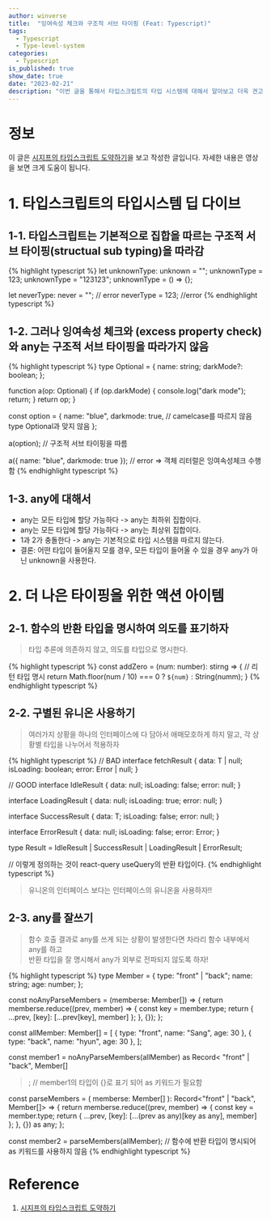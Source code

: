 ```yaml
---
author: winverse
title:  "잉여속성 체크와 구조적 서브 타이핑 (Feat: Typescript)"
tags: 
  - Typescript 
  - Type-level-system
categories: 
  - Typescript
is_published: true
show_date: true
date: "2023-02-21"
description: "이번 글을 통해서 타입스크립트의 타입 시스템에 대해서 알아보고 더욱 견고한 소프트웨어를 만들어보는 방법에 대해서 알아봅시다."
---
```



# 정보
이 글은 [시지프의 타입스크립트 도약하기](https://www.youtube.com/watch?v=kMuJz6N-Grwab_channel=%EC%9A%B0%EC%95%84%ED%95%9CTech)을 보고 작성한 글입니다.
자세한 내용은 영상을 보면 크게 도움이 됩니다.

# 1. 타입스크립트의 타입시스템 딥 다이브
## 1-1. 타입스크립트는 기본적으로 집합을 따르는 구조적 서브 타이핑(structual sub typing)을 따라감

{% highlight typescript %}
let unknownType: unknown = "";
unknownType = 123;
unknownType = "123123";
unknownType = () => {};

let neverType: never = ""; // error
neverType = 123; //error
{% endhighlight typescript %}

## 1-2. 그러나 잉여속성 체크와 (excess property check)와 any는 구조적 서브 타이핑을 따라가지 않음

{% highlight typescript %}
type Optional = {
name: string;
darkMode?: boolean;
};

function a(op: Optional) {
if (op.darkMode) {
  console.log("dark mode");
  return;
}
return op;
}

const option = {
name: "blue",
darkmode: true, // camelcase를 따르지 않음 type Optional과 맞지 않음
};

a(option); // 구조적 서브 타이핑을 따름

a({ name: "blue", darkmode: true }); // error => 객체 리터럴은 잉여속성체크 수행함
{% endhighlight typescript %}

## 1-3. any에 대해서
- any는 모든 타입에 할당 가능하다 -> any는 최하위 집합이다.
- any는 모든 타입에 할당 가능하다 -> any는 최상위 집합이다.
- 1과 2가 충돌한다 -> any는 기본적으로 타입 시스템을 따르지 않는다.
- 결론: 어떤 타입이 들어올지 모를 경우, 모든 타입이 들어올 수 있을 경우 any가 아닌 unknown을 사용한다.

# 2. 더 나은 타이핑을 위한 액션 아이템

## 2-1. 함수의 반환 타입을 명시하여 의도를 표기하자
> 타입 추론에 의존하지 않고, 의도를 타입으로 명시한다.

{% highlight typescript %}
const addZero = (num: number): stirng => { // 리턴 타입 명시
return Math.floor(num / 10) === 0 ? `${num}` : String(numm);
}
{% endhighlight typescript %}

## 2-2. 구별된 유니온 사용하기
> 여러가지 상황을 하나의 인터페이스에 다 담아서 애매모호하게 하지 말고, 각 상황별 타입을 나누어서 적용하자  

{% highlight typescript %}
// BAD
interface fetchResult<T> {
data: T | null;
isLoading: boolean;
error: Error | null;
}

// GOOD
interface IdleResult {
data: null;
isLoading: false;
error: null;
}

interface LoadingResult {
data: null;
isLoading: true;
error: null;
}

interface SuccessResult {
data: T;
isLoading: false;
error: null;
}

interface ErrorResult {
data: null;
isLoading: false;
error: Error;
}

type Result<T> = IdleResult | SuccessResult<T> | LoadingResult | ErrorResult;

// 이렇게 정의하는 것이 react-query useQuery의 반환 타입이다.
{% endhighlight typescript %}

> 유니온의 인터페이스 보다는 인터페이스의 유니온을 사용하자!!

## 2-3. any를 잘쓰기
> 함수 호출 결과로 any를 쓰게 되는 상황이 발생한다면 차라리 함수 내부에서 any를 하고   
> 반환 타입을 잘 명시해서 any가 외부로 전파되지 않도록 하자!

{% highlight typescript %}
type Member = {
  type: "front" | "back";
  name: string;
  age: number;
};

const noAnyParseMembers = (memberse: Member[]) => {
  return memberse.reduce((prev, member) => {
    const key = member.type;
    return { ...prev, [key]: [...prev[key], member] };
  }, {});
};

const allMember: Member[] = [
  { type: "front", name: "Sang", age: 30 },
  { type: "back", name: "hyun", age: 30 },
];

const member1 = noAnyParseMembers(allMember) as Record<
  "front" | "back",
  Member[]
>; // member1의 타입이 {}로 표기 되어 as 키워드가 필요함

const parseMembers = (
  memberse: Member[]
): Record<"front" | "back", Member[]> => {
  return memberse.reduce((prev, member) => {
    const key = member.type;
    return { ...prev, [key]: [...(prev as any)[key as any], member] };
  }, {}) as any;
};

const member2 = parseMembers(allMember); // 함수에 반환 타입이 명시되어 as 키워드를 사용하지 않음
{% endhighlight typescript %}

# Reference
1. [시지프의 타입스크립트 도약하기](https://www.youtube.com/watch?v=kMuJz6N-Grwab_channel=%EC%9A%B0%EC%95%84%ED%95%9CTech)